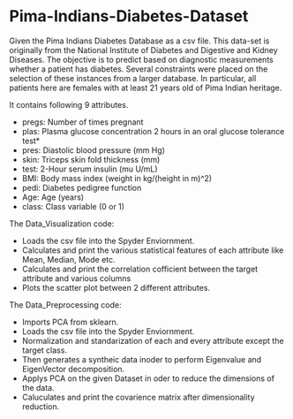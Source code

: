 # Pima-Indians-Diabetes-Dataset

Given the Pima Indians Diabetes Database as a csv file. This data-set is originally
from the National Institute of Diabetes and Digestive and Kidney Diseases. The objective is to
predict based on diagnostic measurements whether a patient has diabetes. Several constraints
were placed on the selection of these instances from a larger database. In particular, all patients
here are females with at least 21 years old of Pima Indian heritage.  

It contains following 9 attributes.
* pregs: Number of times pregnant
* plas: Plasma glucose concentration 2 hours in an oral glucose tolerance test*
* pres: Diastolic blood pressure (mm Hg)
* skin: Triceps skin fold thickness (mm)
* test: 2-Hour serum insulin (mu U/mL)
* BMI: Body mass index (weight in kg/(height in m)^2)
* pedi: Diabetes pedigree function
* Age: Age (years)
* class: Class variable (0 or 1)


The Data_Visualization code:
* Loads the csv file into the Spyder Enviornment.
* Calculates and print the various statistical features of each attribute like Mean, Median, Mode etc.
* Calculates and print the correlation cofficient between the target attribute and various columns
* Plots the scatter plot between 2 different attributes.


The Data_Preprocessing code:
* Imports PCA from sklearn.
* Loads the csv file into the Spyder Enviornment.
* Normalization and standarization of each and every attribute except the target class.
* Then generates a syntheic data inoder to perform Eigenvalue and EigenVector decomposition.
* Applys PCA on the given Dataset in oder to reduce the dimensions of the data.
* Caluculates and print the covarience matrix after dimensionality reduction.


